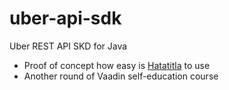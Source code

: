 uber-api-sdk
============

Uber REST API SKD for Java

* Proof of concept how easy is [Hatatitla](https://github.com/anthavio/hatatitla) to use
* Another round of Vaadin self-education course
